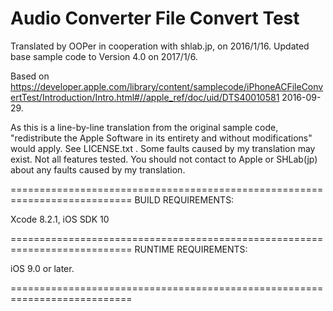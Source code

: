 # Audio Converter File Convert Test

Translated by OOPer in cooperation with shlab.jp, on 2016/1/16.
Updated base sample code to Version 4.0 on 2017/1/6.

Based on
<https://developer.apple.com/library/content/samplecode/iPhoneACFileConvertTest/Introduction/Intro.html#//apple_ref/doc/uid/DTS40010581>
2016-09-29.

As this is a line-by-line translation from the original sample code, "redistribute the Apple Software in its entirety and without modifications" would apply. See LICENSE.txt .
Some faults caused by my translation may exist. Not all features tested.
You should not contact to Apple or SHLab(jp) about any faults caused by my translation.

===========================================================================
BUILD REQUIREMENTS:

Xcode 8.2.1, iOS SDK 10

===========================================================================
RUNTIME REQUIREMENTS:

iOS 9.0 or later.

===========================================================================
